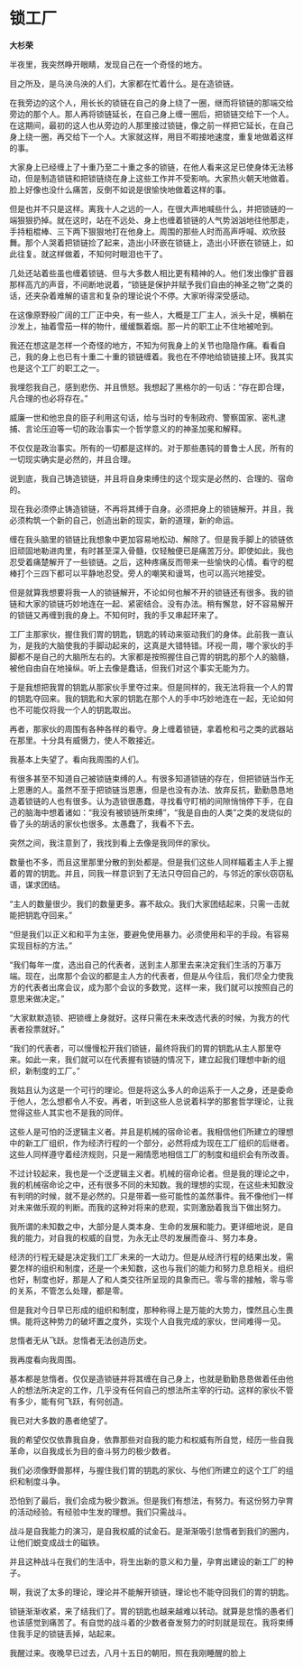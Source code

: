 锁工厂
======

**大杉荣**

半夜里，我突然睁开眼睛，发现自己在一个奇怪的地方。

目之所及，是乌泱乌泱的人们，大家都在忙着什么。是在造锁链。

在我旁边的这个人，用长长的锁链在自己的身上绕了一圈，继而将锁链的那端交给旁边的那个人。那人再将锁链延长，在自己身上缠一圈后，把锁链交给下一个人。在这期间，最初的这人也从旁边的人那里接过锁链，像之前一样把它延长，在自己身上绕一圈，再交给下一个人。大家就这样，用目不暇接地速度，重复地做着这样的事。

大家身上已经缠上了十重乃至二十重之多的锁链，在他人看来这足已使身体无法移动，但是制造锁链和把锁链绕在身上这些工作并不受影响。大家热火朝天地做着。脸上好像也没什么痛苦，反倒不如说是很愉快地做着这样的事。

但是也并不只是这样。离我十人之远的一人，在很大声地喊些什么，并把锁链的一端狠狠扔掉。就在这时，站在不远处、身上也缠着锁链的人气势汹汹地往他那走，手持粗棍棒、三下两下狠狠地打在他身上。周围的那些人时而高声呼喊、欢欣鼓舞。那个人哭着把锁链捡了起来，造出小环嵌在锁链上，造出小环嵌在锁链上，如此往复。就这样做着，不知何时眼泪也干了。

几处还站着些虽也缠着锁链、但与大多数人相比更有精神的人。他们发出像扩音器那样高亢的声音，不间断地说着，“锁链是保护并赋予我们自由的神圣之物”之类的话，还夹杂着难解的语言和复杂的理论说个不停。大家听得深受感动。

在这像原野般广阔的工厂正中央，有一些人，大概是工厂主人，派头十足，横躺在沙发上，抽着雪茄一样的物什，缓缓飘着烟。那一片的职工止不住地被呛到。

我还在想这是怎样一个奇怪的地方，不知为何我身上的关节也隐隐作痛。看看自己，我的身上也已有十重二十重的锁链缠着。我也在不停地给锁链接上环。我其实也是这个工厂的职工之一。

我埋怨我自己，感到悲伤、并且愤怒。我想起了黑格尔的一句话：“存在即合理，凡合理的也必将存在。”

威廉一世和他忠良的臣子利用这句话，给与当时的专制政府、警察国家、密札逮捕、言论压迫等一切的政治事实一个哲学意义的的神圣加冕和解释。

不仅仅是政治事实。所有的一切都是这样的。对于那些愚钝的普鲁士人民，所有的一切现实确实是必然的，并且合理。

说到底，我自己铸造锁链，并且将自身束缚住的这个现实是必然的、合理的、宿命的。

现在我必须停止铸造锁链，不再将其缚于自身。必须把身上的锁链解开。并且，我必须构筑一个新的自己，创造出新的现实，新的道理，新的命运。

缠在我头脑里的锁链比我想象中更加容易地松动、解除了。但是我手脚上的锁链依旧顽固地勒进肉里，有时甚至深入骨髓，仅轻触便已是痛苦万分。即使如此，我也忍受着痛楚解开了一些锁链。之后，这种疼痛反而带来一些愉快的心情。看守的棍棒打个三四下都可以平静地忍受。旁人的嘲笑和谩骂，也可以高兴地接受。

但是就算我想要将我一人的锁链解开，不论如何也解不开的锁链还有很多。我的锁链和大家的锁链巧妙地连在一起、紧密结合。没有办法。稍有懈怠，好不容易解开的锁链又再缠到我的身上。不知何时，我的手又串起环来了。

工厂主那家伙，握住我们胃的钥匙，钥匙的转动来驱动我们的身体。此前我一直认为，是我的大脑使我的手脚动起来的，这真是大错特错。环视一周，哪个家伙的手脚都不是自己的大脑所左右的。大家都是按照握住自己胃的钥匙的那个人的脑髓，被他自由自在地操纵。听上去像是蠢话，但我们对这个事实无能为力。

于是我想把我胃的钥匙从那家伙手里夺过来。但是同样的，我无法将我一个人的胃的钥匙夺回来。我的钥匙和大家的钥匙在那个人的手中巧妙地连在一起，无论如何也不可能仅将我一个人的钥匙取出。

再者，那家伙的周围有各种各样的看守。身上缠着锁链，拿着枪和弓之类的武器站在那里。十分具有威慑力，使人不敢接近。

我基本上失望了。看向我周围的人们。

有很多甚至不知道自己被锁链束缚的人。有很多知道锁链的存在，但把锁链当作无上恩惠的人。虽然不至于把锁链当恩惠，但是也没有办法、放弃反抗，勤勤恳恳地造着锁链的人也有很多。认为造锁很愚蠢，寻找看守盯梢的间隙悄悄停下手，在自己的脑海中想着诸如：“我没有被锁链所束缚”，“我是自由的人类”之类的发烧似的昏了头的胡话的家伙也很多。太愚蠢了，我看不下去。

突然之间，我注意到了，我找到看上去像是我同伴的家伙。

数量也不多，而且这里那里分散的到处都是。但是我们这些人同样瞄着主人手上握着的胃的钥匙。并且，同我一样意识到了无法只夺回自己的，与邻近的家伙窃窃私语，谋求团结。

“主人的数量很少。我们的数量更多。寡不敌众。我们大家团结起来，只需一击就能把钥匙夺回来。”

“但是我们以正义和和平为主张，要避免使用暴力。必须使用和平的手段。有容易实现目标的方法。”

“我们每年一度，选出自己的代表者，送到主人那里去来决定我们生活的万事万端。现在，出席那个会议的都是主人方的代表者，但是从今往后，我们尽全力使我方的代表者出席会议，成为那个会议的多数党，这样一来，我们就可以按照自己的意思来做决定。”

“大家默默造锁、把锁缠上身就好。这样只需在未来改选代表的时候，为我方的代表者投票就好。”

“我们的代表者，可以慢慢松开我们锁链，最终将我们的胃的钥匙从主人那里夺来。如此一来，我们就可以在代表握有锁链的情况下，建立起我们理想中新的组织，新制度的工厂。”

我姑且认为这是一个可行的理论。但是将这么多人的命运系于一人之身，还是委命于他人，怎么想都令人不安。再者，听到这些人总说着科学的那套哲学理论，让我觉得这些人其实也不是我的同伴。

这些人是可怕的泛逻辑主义者。并且是机械的宿命论者。我相信他们所建立的理想中的新工厂组织，作为经济行程的一个部分，必然将成为现在工厂组织的后继者。这些人同样遵守着经济规则，只是一厢情愿地相信工厂的制度和组织会有所改善。

不过计较起来，我也是一个泛逻辑主义者。机械的宿命论者。但是我的理论之中，我的机械宿命论之中，还有很多不同的未知数。我的理想的实现，在这些未知数没有判明的时候，就不是必然的。只是带着一些可能性的盖然事件。我不像他们一样对未来做乐观的判断。而我的这种对将来的悲观，实则激励着我当下做出努力。

我所谓的未知数之中，大部分是人类本身、生命的发展和能力。更详细地说，是自我的能力，对自我的权威的自觉，为永无止尽的发展而奋斗、努力本身。

经济的行程无疑是决定我们工厂未来的一大动力。但是从经济行程的结果出发，需要怎样的组织和制度，还是一个未知数，这也与我们的能力和努力息息相关。组织也好，制度也好，那是人了和人类交往所呈现的具象而已。零与零的接触，零与零的关系，不管怎么处理，都是零。

但是我对今日早已形成的组织和制度，那种称得上是万能的大势力，慄然且心生畏惧。能将这种势力的破坏置之度外，实现个人自我完成的家伙，世间难得一见。

怠惰者无从飞跃。怠惰者无法创造历史。

我再度看向我周围。

基本都是怠惰者。仅仅是造锁链并将其缠在自己身上，也就是勤勤恳恳做着任由他人的想法所决定的工作，几乎没有任何自己的想法所主宰的行动。这样的家伙不管有多少，能有何飞跃，有何创造。

我已对大多数的愚者绝望了。

我的希望仅仅依靠我自身，依靠那些对自我的能力和权威有所自觉，经历一些自我革命，以自我成长为目的奋斗努力的极少数者。

我们必须像野兽那样，与握住我们胃的钥匙的家伙、与他们所建立的这个工厂的组织和制度斗争。

恐怕到了最后，我们会成为极少数派。但是我们有想法，有努力。有这份努力孕育的活动经验。有经验中生发的理想。我们只需战斗。

战斗是自我能力的演习，是自我权威的试金石。是渐渐吸引怠惰者到我们的圈内，让他们蜕变成战士的磁铁。

并且这种战斗在我们的生活中，将生出新的意义和力量，孕育出建设的新工厂的种子。

啊，我说了太多的理论，理论并不能解开锁链，理论也不能夺回我们的胃的钥匙。

锁链渐渐收紧，来了结我们了。胃的钥匙也越来越难以转动。就算是怠惰的愚者们也该感觉到痛苦了。有自觉的战斗着的少数者奋发努力的时刻就是现在。我将束缚住我手足的锁链丢掉，站起来。

我醒过来。夜晚早已过去，八月十五日的朝阳，照在我刚睡醒的脸上
